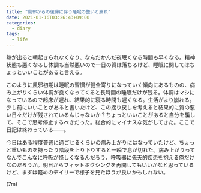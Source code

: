 ```yaml
---
title: "風邪からの復帰に伴う睡眠の整いと崩れ"
date: 2021-01-16T03:26:43+09:00
categories:
  - diary
tags:
  - life
---
```


熱が出ると朝起きられなくなり、なんだかんだ夜眠くなる時間も早くなる。精神状態も悪くなるし体調も当然悪いので一日の質は落ちるけど、睡眠に関してはちょっといいことがあると言える。

このように風邪初期は睡眠の習慣が健全寄りになっていく傾向にあるものの、病み上がりくらい体調が良くなってくると長時間の睡眠だけが残る。体調はマシになっているので起床が遅れ、結果的に寝る時間も遅くなる。生活がより崩れる。少し前にいいことがあると書いたけど、この揺り戻しを考えると結果的に質の悪い日々だけが残されているんじゃないか？ちょっといいことがあると自分を騙して、そこで思考停止するべきだった。総合的にマイナスな気がしてきた。ここで日記は終わっている――。

今日はある程度普通に過ごせるくらいの病み上がりにはなっていたけど、ちょっと重いものを持ったり階段を上り下りすると一瞬で息が切れた。病み上がりってなんでこんなに呼吸が怪しくなるんだろう、呼吸器に先天的疾患を抱える俺だけなのだろうか。明日からフィットボクシングを再開してもいいかなと思っているけど、まずは軽めのデイリーで様子を見たほうが良いかもしれない。

(7m)